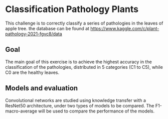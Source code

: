 # Classification Pathology Plants
This challenge is to correctly classify a series of pathologies in the leaves of apple tree. the database can be found at https://www.kaggle.com/c/plant-pathology-2021-fgvc8/data 

## Goal

The main goal of this exercise is to achieve the highest accuracy in the classification of the pathologies, distributed in 5 categories (C1 to C5), while C0 are the healthy leaves. 

## Models and evaluation

Convolutional networks are studied using knowledge transfer with a ResNet50 architecture, under two types of models to be compared. The F1-macro-average will be used to compare the performance of the models.
